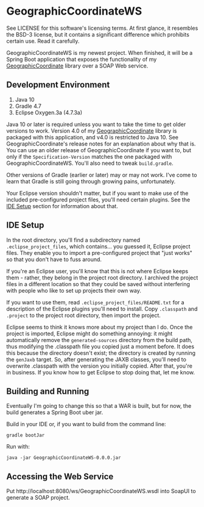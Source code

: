 GeographicCoordinateWS
======================

See LICENSE for this software's licensing terms.  At first glance, it resembles the BSD-3 license, but it contains a significant difference which prohibits certain use.  Read it carefully.

GeographicCoordinateWS is my newest project.  When finished, it will be a Spring Boot application that exposes the functionality of my [GeographicCoordinate](https://github.com/kloverde/java-GeographicCoordinate) library over a SOAP Web service.


## Development Environment

1. Java 10
2. Gradle 4.7
3. Eclipse Oxygen.3a (4.7.3a)


Java 10 or later is required unless you want to take the time to get older versions to work.  Version 4.0 of my [GeographicCoordinate](https://github.com/kloverde/java-GeographicCoordinate) library is packaged with this application, and v4.0 is restricted to Java 10.  See GeographicCoordinate's release notes for an explanation about why that is.  You can use an older release of GeographicCoordinate if you want to, but only if the `Specification-Version` matches the one packaged with GeographicCoordinateWS.  You'll also need to tweak `build.gradle`.

Other versions of Gradle (earlier or later) may or may not work.  I've come to learn that Gradle is still going through growing pains, unfortunately.

Your Eclipse version shouldn't matter, but if you want to make use of the included pre-configured project files, you'll need certain plugins.  See the [IDE Setup](#ide-setup) section for information about that.


## IDE Setup

In the root directory, you'll find a subdirectory named `.eclipse_project_files`, which contains... you guessed it, Eclipse project files.  They enable you to import a pre-configured project that "just works" so that you don't have to fuss around.

If you're an Eclipse user, you'll know that this is not where Eclipse keeps them - rather, they belong in the project root directory.  I archived the project files in a different location so that they could be saved without interfering with people who like to set up projects their own way.

If you want to use them, read `.eclipse_project_files/README.txt` for a description of the Eclipse plugins you'll need to install.  Copy `.classpath` and `.project` to the project root directory, then import the project.

Eclipse seems to think it knows more about my project than I do.  Once the project is imported, Eclipse might do something annoying:  it might automatically remove the `generated-sources` directory from the build path, thus modifying the .classpath file you copied just a moment before.  It does this because the directory doesn't exist; the directory is created by running the `genJaxb` target.  So, after generating the JAXB classes, you'll need to overwrite .classpath with the version you initially copied.  After that, you're in business.  If you know how to get Eclipse to stop doing that, let me know.


## Building and Running

Eventually I'm going to change this so that a WAR is built, but for now, the build generates a Spring Boot uber jar.

Build in your IDE or, if you want to build from the command line:

```shell
gradle bootJar
```

Run with:

```shell
java -jar GeographicCoordinateWS-0.0.0.jar
```

## Accessing the Web Service

Put http://localhost:8080/ws/GeographicCoordinateWS.wsdl into SoapUI to generate a SOAP project.
